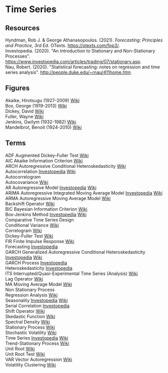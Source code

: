 # Time Series

## Resources

Hyndman, Rob J. & George Athanasopoulos. (2021). _Forecasting: Principles and Practice, 3rd Ed_. OTexts. <https://otexts.com/fpp3/>.<br>
Investopedia. (2020). "An Introduction to Stationary and Non-Stationary Processes". <https://www.investopedia.com/articles/trading/07/stationary.asp>.<br>
Nau, Robert. (2020). "Statistical forecasting: notes on regression and time series analysis". <http://people.duke.edu/~rnau/411home.htm>.<br>

## Figures

Akaike, Hirotsugu (1927-2009) [Wiki](https://en.wikipedia.org/wiki/Hirotugu_Akaike)<br>
Box, George (1919-2013) [Wiki](https://en.wikipedia.org/wiki/George_E._P._Box)<br>
Dickey, David [Wiki](https://en.wikipedia.org/wiki/David_Dickey)<br>
Fuller, Wayne [Wiki](https://en.wikipedia.org/wiki/Wayne_Fuller)<br>
Jenkins, Gwilym (1932-1982) [Wiki](https://en.wikipedia.org/wiki/Gwilym_Jenkins)<br>
Mandelbrot, Benoit (1924-2010) [Wiki](https://en.wikipedia.org/wiki/Benoit_Mandelbrot)<br>

## Terms

ADF Augmented Dickey-Fuller Test [Wiki](https://en.wikipedia.org/wiki/Augmented_Dickey–Fuller_test)<br>
AIC Akaike Information Criterion [Wiki](https://en.wikipedia.org/wiki/Akaike_information_criterion)<br>
ARCH Autoregressive Conditional Heteroskedasticity [Wiki](https://en.wikipedia.org/wiki/Autoregressive_conditional_heteroskedasticity)<br>
Autocorrelation [Investopedia](https://www.investopedia.com/terms/a/autocorrelation.asp) [Wiki](https://en.wikipedia.org/wiki/Autocorrelation)<br>
Autocorrelogram<br>
Autocovariance [Wiki](https://en.wikipedia.org/wiki/Autocovariance)<br>
AR Autoregressive Model [Investopedia](https://www.investopedia.com/terms/a/autoregressive.asp) [Wiki](https://en.wikipedia.org/wiki/Autoregressive_model)<br>
ARIMA Autoregressive Integrated Moving Average Model [Investopedia](https://www.investopedia.com/terms/a/autoregressive-integrated-moving-average-arima.asp) [Wiki](https://en.wikipedia.org/wiki/Autoregressive_integrated_moving_average)<br>
ARMA Autoregressive Moving Average Model [Wiki](https://en.wikipedia.org/wiki/Autoregressive–moving-average_model)<br>
Backshift Operator [Wiki](https://en.wikipedia.org/wiki/Lag_operator)<br>
BIC Bayesian Information Criterion [Wiki](https://en.wikipedia.org/wiki/Bayesian_information_criterion)<br>
Box-Jenkins Method [Investopedia](https://www.investopedia.com/terms/b/box-jenkins-model.asp) [Wiki](https://en.wikipedia.org/wiki/Box–Jenkins_method)<br>
Comparative Time Series Design<br>
Conditional Variance [Wiki](https://en.wikipedia.org/wiki/Conditional_variance)<br>
Correlogram [Wiki](https://en.wikipedia.org/wiki/Correlogram)<br>
Dickey-Fuller Test [Wiki](https://en.wikipedia.org/wiki/Dickey–Fuller_test)<br>
FIR Finite Impulse Response [Wiki](https://en.wikipedia.org/wiki/Finite_impulse_response)<br>
Forecasting [Investopedia](https://www.investopedia.com/terms/f/forecasting.asp)<br>
GARCH Generalized Autoregressive Conditional Heteroskedasticity [Investopedia](https://www.investopedia.com/terms/g/garch.asp) [Wiki](https://en.wikipedia.org/wiki/Autoregressive_conditional_heteroskedasticity)<br>
GARCH Process [Investopedia](https://www.investopedia.com/terms/g/generalalizedautogregressiveconditionalheteroskedasticity.asp)<br>
Heteroskedasticity [Investopedia](https://www.investopedia.com/terms/h/heteroskedasticity.asp)<br>
ITS Interrupted/Quasi-Experimental Time Series (Analysis) [Wiki](https://en.wikipedia.org/wiki/Interrupted_time_series)<br>
Lag Operator [Wiki](https://en.wikipedia.org/wiki/Lag_operator)<br>
MA Moving Average Model [Wiki](https://en.wikipedia.org/wiki/Moving-average_model)<br>
Non Stationary Process<br>
Regression Analysis [Wiki](https://en.wikipedia.org/wiki/Regression_analysis)<br>
Seasonality [Investopedia](https://www.investopedia.com/terms/s/seasonality.asp) [Wiki](https://en.wikipedia.org/wiki/Seasonality)<br>
Serial Correlation [Investopedia](https://www.investopedia.com/terms/s/serial-correlation.asp)<br>
Shift Operator [Wiki](https://en.wikipedia.org/wiki/Shift_operator)<br>
Skedastic Function [Wiki](https://en.wikipedia.org/wiki/Conditional_variance)<br>
Spectral Density [Wiki](https://en.wikipedia.org/wiki/Spectral_density#Spectrum_analysis)<br>
Stationary Process [Wiki](https://en.wikipedia.org/wiki/Stationary_process)<br>
Stochastic Volatility [Wiki](https://en.wikipedia.org/wiki/Stochastic_volatility)<br>
Time Series [Investopedia](https://www.investopedia.com/terms/t/timeseries.asp) [Wiki](https://en.wikipedia.org/wiki/Time_series)<br>
Trend-Stationary Process [Wiki](https://en.wikipedia.org/wiki/Trend-stationary_process)<br>
Unit Root [Wiki](https://en.wikipedia.org/wiki/Unit_root)<br>
Unit Root Test [Wiki](https://en.wikipedia.org/wiki/Unit_root_test)<br>
VAR Vector Autoregression [Wiki](https://en.wikipedia.org/wiki/Vector_autoregression)<br>
Volatility Clustering [Wiki](https://en.wikipedia.org/wiki/Volatility_clustering)<br>
